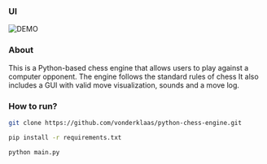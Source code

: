 ### UI

![DEMO](https://github.com/vonderklaas/python-chess-engine/blob/main/board_demo.png?raw=true)

### About

This is a Python-based chess engine that allows users to play against a computer opponent.
The engine follows the standard rules of chess
It also includes a GUI with valid move visualization, sounds and a move log.

### How to run?

```bash
git clone https://github.com/vonderklaas/python-chess-engine.git
```

```bash
pip install -r requirements.txt
```

```bash
python main.py
```
